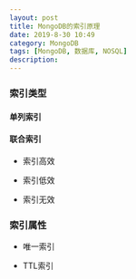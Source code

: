 ```yaml
---
layout: post
title: MongoDB的索引原理
date: 2019-8-30 10:49
category: MongoDB
tags: [MongoDB, 数据库, NOSQL]
description: 
---
```




### 索引类型

#### 单列索引

#### 联合索引

- 索引高效

- 索引低效

- 索引无效

### 索引属性

- 唯一索引

- TTL索引

